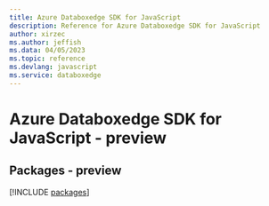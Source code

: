 ```yaml
---
title: Azure Databoxedge SDK for JavaScript
description: Reference for Azure Databoxedge SDK for JavaScript
author: xirzec
ms.author: jeffish
ms.data: 04/05/2023
ms.topic: reference
ms.devlang: javascript
ms.service: databoxedge
---
```

# Azure Databoxedge SDK for JavaScript - preview
## Packages - preview
[!INCLUDE [packages](databoxedge-index.md)]